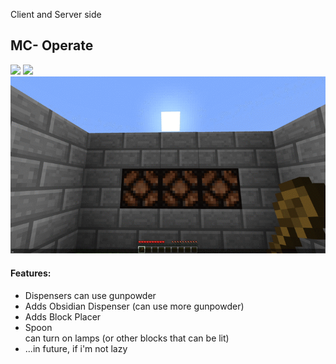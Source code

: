 Client and Server side
## MC- Operate
![](img/1.gif)
![](img/2.gif)
![](img/3.gif)
#### Features:
- Dispensers can use gunpowder
- Adds Obsidian Dispenser (can use more gunpowder)
- Adds Block Placer
- Spoon  
  can turn on lamps (or other blocks that can be lit)
- ...in future, if i'm not lazy

